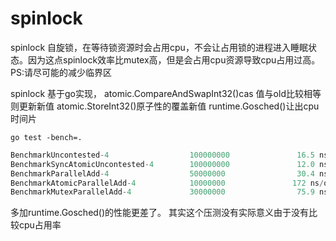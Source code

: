 # spinlock

spinlock 自旋锁，在等待锁资源时会占用cpu，不会让占用锁的进程进入睡眠状态。因为这点spinlock效率比mutex高，但是会占用cpu资源导致cpu占用过高。
PS:请尽可能的减少临界区

spinlock 基于go实现，
atomic.CompareAndSwapInt32()cas 值与old比较相等则更新新值
atomic.StoreInt32()原子性的覆盖新值
runtime.Gosched()让出cpu时间片

```go test -bench=.```
```go
BenchmarkUncontested-4                  100000000               16.5 ns/op
BenchmarkSyncAtomicUncontested-4        100000000               12.0 ns/op
BenchmarkParallelAdd-4                  50000000                30.4 ns/op
BenchmarkAtomicParallelAdd-4            10000000               172 ns/op
BenchmarkMutexParallelAdd-4             30000000                75.9 ns/op

```
多加runtime.Gosched()的性能更差了。
其实这个压测没有实际意义由于没有比较cpu占用率

